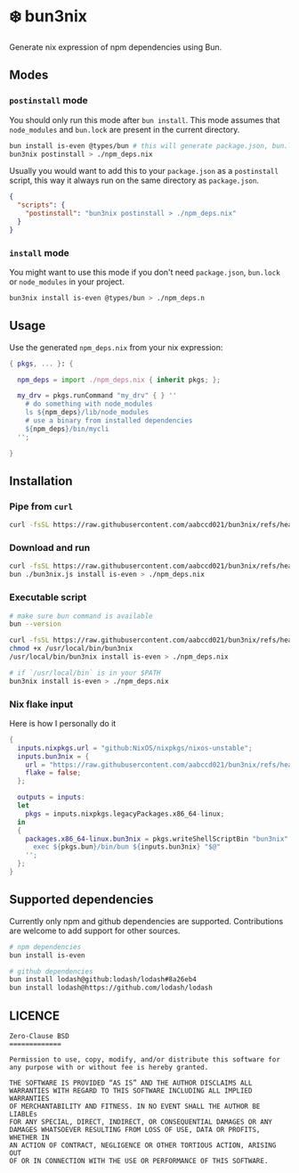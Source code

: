 # :snowflake: bun3nix

Generate nix expression of npm dependencies using Bun.

## Modes

### `postinstall` mode

You should only run this mode after `bun install`.
This mode assumes that `node_modules` and `bun.lock` are present in the current directory.

```sh
bun install is-even @types/bun # this will generate package.json, bun.lock and node_modules
bun3nix postinstall > ./npm_deps.nix
```

Usually you would want to add this to your `package.json` as a `postinstall` script,
this way it always run on the same directory as `package.json`.

```json
{
  "scripts": {
    "postinstall": "bun3nix postinstall > ./npm_deps.nix"
  }
}
```

### `install` mode

You might want to use this mode if you don't need `package.json`, `bun.lock` or `node_modules`
in your project.

```sh
bun3nix install is-even @types/bun > ./npm_deps.n
```

## Usage

Use the generated `npm_deps.nix` from your nix expression:

```nix
{ pkgs, ... }: {

  npm_deps = import ./npm_deps.nix { inherit pkgs; };

  my_drv = pkgs.runCommand "my_drv" { } ''
    # do something with node_modules
    ls ${npm_deps}/lib/node_modules
    # use a binary from installed dependencies
    ${npm_deps}/bin/mycli
  '';

}
```

## Installation

### Pipe from `curl`

```sh
curl -fsSL https://raw.githubusercontent.com/aabccd021/bun3nix/refs/heads/main/index.js | bun - install is-even > ./npm_deps.nix
```

### Download and run

```sh
curl -fsSL https://raw.githubusercontent.com/aabccd021/bun3nix/refs/heads/main/index.js -o ./bun3nix.js
bun ./bun3nix.js install is-even > ./npm_deps.nix
```

### Executable script

```sh
# make sure bun command is available
bun --version

curl -fsSL https://raw.githubusercontent.com/aabccd021/bun3nix/refs/heads/main/index.js -o /usr/local/bin/bun3nix
chmod +x /usr/local/bin/bun3nix
/usr/local/bin/bun3nix install is-even > ./npm_deps.nix

# if `/usr/local/bin` is in your $PATH
bun3nix install is-even > ./npm_deps.nix
```

### Nix flake input

Here is how I personally do it

```nix
{
  inputs.nixpkgs.url = "github:NixOS/nixpkgs/nixos-unstable";
  inputs.bun3nix = {
    url = "https://raw.githubusercontent.com/aabccd021/bun3nix/refs/heads/main/index.js";
    flake = false;
  };

  outputs = inputs:
  let
    pkgs = inputs.nixpkgs.legacyPackages.x86_64-linux;
  in
  {
    packages.x86_64-linux.bun3nix = pkgs.writeShellScriptBin "bun3nix" ''
      exec ${pkgs.bun}/bin/bun ${inputs.bun3nix} "$@"
    '';
  };
}
```

## Supported dependencies

Currently only npm and github dependencies are supported.
Contributions are welcome to add support for other sources.

```sh
# npm dependencies
bun install is-even

# github dependencies
bun install lodash@github:lodash/lodash#8a26eb4
bun install lodash@https://github.com/lodash/lodash
```

## LICENCE

```
Zero-Clause BSD
=============

Permission to use, copy, modify, and/or distribute this software for
any purpose with or without fee is hereby granted.

THE SOFTWARE IS PROVIDED “AS IS” AND THE AUTHOR DISCLAIMS ALL
WARRANTIES WITH REGARD TO THIS SOFTWARE INCLUDING ALL IMPLIED WARRANTIES
OF MERCHANTABILITY AND FITNESS. IN NO EVENT SHALL THE AUTHOR BE LIABLEs
FOR ANY SPECIAL, DIRECT, INDIRECT, OR CONSEQUENTIAL DAMAGES OR ANY
DAMAGES WHATSOEVER RESULTING FROM LOSS OF USE, DATA OR PROFITS, WHETHER IN
AN ACTION OF CONTRACT, NEGLIGENCE OR OTHER TORTIOUS ACTION, ARISING OUT
OF OR IN CONNECTION WITH THE USE OR PERFORMANCE OF THIS SOFTWARE.
```
